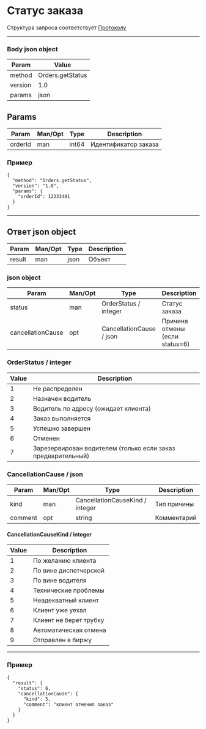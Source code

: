 # Статус заказа

Структура запроса соответствует [Протоколу](docs/request.md)

---

### Body json object

Param | Value
----- | ------
method | Orders.getStatus
version | 1.0
params | json

## Params

Param | Man/Opt | Type | Description
----- | ------- | ---- | -----------
orderId | man | int64 | Идентификатор заказа

### Пример

```
{
  "method": "Orders.getStatus",
  "version": "1.0",
  "params": {
    "orderId": 12233401
  }
}
```

----

## Ответ json object

Param  | Man/Opt | Type | Description
-----  | ------- | ---- | -----------
result | man | json | Объект

### json object

Param  | Man/Opt | Type | Description
-----  | ------- | ---- | -----------
status | man | OrderStatus / integer | Статус заказа
cancellationCause | opt | CancellationCause / json | Причина отмены (если status=6)

### OrderStatus / integer

Value | Description
----- | -----------
1 | Не распределен
2 | Назначен водитель
3 | Водитель по адресу (ожидает клиента)
4 | Заказ выполняется
5 | Успешно завершен
6 | Отменен
7 | Зарезервирован водителем (только если заказ предварительный)

### CancellationCause / json

Param  | Man/Opt | Type | Description
-----  | ------- | ---- | -----------
kind | man |CancellationCauseKind / integer | Тип причины
comment | opt | string | Комментарий

#### CancellationCauseKind / integer

Value | Description
----- | -----------
1 | По желанию клиента
2 | По вине диспетчерской
3 | По вине водителя
4 | Технические проблемы
5 | Неадекватный клиент
6 | Клиент уже уехал
7 | Клиент не берет трубку
8 | Автоматическая отмена
9 | Отправлен в биржу

---

### Пример

```
{
  "result": {
    "status": 6,
    "cancellationCause": {
      "kind": 5,
      "comment": "клиент отменил заказ"
    }
  }
}
```
